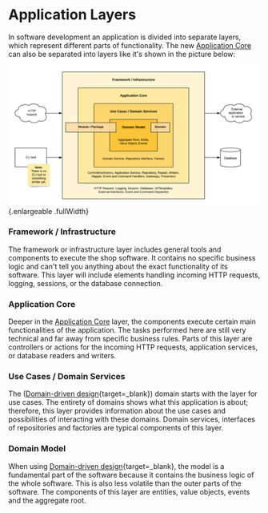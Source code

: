 # Application Layers

In software development an application is divided into separate layers, which represent different parts of
functionality. The new [Application Core] can also be separated into layers like it's shown in the picture below:

![Layers of the Application Core](./../_assets/application-layers.png){.enlargeable .fullWidth}


### Framework / Infrastructure

The framework or infrastructure layer includes general tools and components to execute the shop software. It contains
no specific business logic and can't tell you anything about the exact functionality of its software. This layer
will include elements handling incoming HTTP requests, logging, sessions, or the database connection.


### Application Core

Deeper in the [Application Core] layer, the components execute certain main functionalities of the application. The
tasks performed here are still very technical and far away from specific business rules. Parts of this layer are
controllers or actions for the incoming HTTP requests, application services, or database readers and writers.


### Use Cases / Domain Services
The ([Domain-driven design]{target=_blank}) domain starts with the layer for use cases. The entirety of domains
shows what this application is about; therefore, this layer provides information about the use cases and possibilities
of interacting with these domains. Domain services, interfaces of repositories and factories are typical components
of this layer.


### Domain Model
When using [Domain-driven design]{target=_blank}, the model is a fundamental part of the software because it contains
the business logic of the whole software. This is also less volatile than the outer parts of the software. The
components of this layer are entities, value objects, events and the aggregate root.



[Application Core]: ./../application-core.md
[Domain-driven design]: https://wikipedia.org/wiki/Domain-driven_design
[DDD]: https://wikipedia.org/wiki/Domain-driven_design
